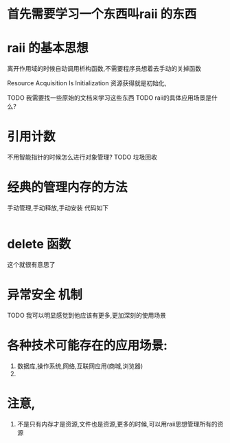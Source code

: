 # 首先需要学习一个东西叫raii 的东西
# raii 的基本思想

离开作用域的时候自动调用析构函数,不需要程序员想着去手动的关掉函数

Resource Acquisition Is Initialization
资源获得就是初始化,

TODO 我需要找一些原始的文档来学习这些东西
TODO raii的具体应用场景是什么?

# 引用计数 

 不用智能指针的时候怎么进行对象管理?
TODO 垃圾回收


# 经典的管理内存的方法
手动管理,手动释放,手动安装
代码如下
``` cpp 

```

# delete 函数

这个就很有意思了

# 异常安全 机制
TODO 我可以明显感觉到他应该有更多,更加深刻的使用场景

# 各种技术可能存在的应用场景:
1. 数据库,操作系统,网络,互联网应用(商城,浏览器)
2. 


# 注意,
1. 不是只有内存才是资源,文件也是资源,更多的时候,可以用raii思想管理所有的资源



